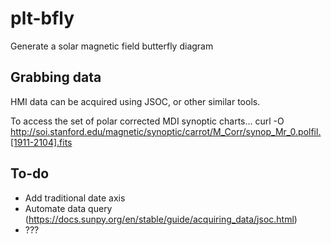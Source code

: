 # plt-bfly
Generate a solar magnetic field butterfly diagram

## Grabbing data
HMI data can be acquired using JSOC, or other similar tools.

To access the set of polar corrected MDI synoptic charts...
    curl -O http://soi.stanford.edu/magnetic/synoptic/carrot/M_Corr/synop_Mr_0.polfil.[1911-2104].fits

## To-do
- Add traditional date axis
- Automate data query (https://docs.sunpy.org/en/stable/guide/acquiring_data/jsoc.html)
- ???
